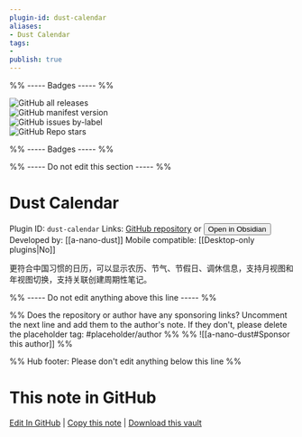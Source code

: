 ```yaml
---
plugin-id: dust-calendar
aliases:
- Dust Calendar
tags: 
- 
publish: true
---
```


%% ----- Badges ----- %%

![GitHub all releases](https://img.shields.io/github/downloads/a-nano-dust/dust-obsidian-calendar/total?color=573E7A&logo=github&style=for-the-badge)   
![GitHub manifest version](https://img.shields.io/github/manifest-json/v/a-nano-dust/dust-obsidian-calendar?color=573E7A&logo=github&style=for-the-badge)   
![GitHub issues by-label](https://img.shields.io/github/issues/a-nano-dust/dust-obsidian-calendar/help%20wanted?color=573E7A&logo=github&style=for-the-badge)   
![GitHub Repo stars](https://img.shields.io/github/stars/a-nano-dust/dust-obsidian-calendar?color=573E7A&logo=github&style=for-the-badge)

%% ----- Badges ----- %%

%% ----- Do not edit this section ----- %%

# Dust Calendar

Plugin ID: `dust-calendar`
Links: [GitHub repository](https://github.com/a-nano-dust/dust-obsidian-calendar) or [<button id=HH>Open in Obsidian</button>](obsidian://show-plugin?id=dust-calendar)
Developed by: [[a-nano-dust]]
Mobile compatible: [[Desktop-only plugins|No]]

更符合中国习惯的日历，可以显示农历、节气、节假日、调休信息，支持月视图和年视图切换，支持关联创建周期性笔记。

%% ----- Do not edit anything above this line ----- %% 

%% Does the repository or author have any sponsoring links? Uncomment the next line and add them to the author's note. If they don't, please delete the placeholder tag: #placeholder/author %%
%% ![[a-nano-dust#Sponsor this author]] %%

%% Hub footer: Please don't edit anything below this line %%

# This note in GitHub

<span class="git-footer">[Edit In GitHub](https://github.dev/obsidian-community/obsidian-hub/blob/main/02%20-%20Community%20Expansions/02.05%20All%20Community%20Expansions/Plugins/dust-calendar.md "git-hub-edit-note") | [Copy this note](https://raw.githubusercontent.com/obsidian-community/obsidian-hub/main/02%20-%20Community%20Expansions/02.05%20All%20Community%20Expansions/Plugins/dust-calendar.md "git-hub-copy-note") | [Download this vault](https://github.com/obsidian-community/obsidian-hub/archive/refs/heads/main.zip "git-hub-download-vault") </span>
